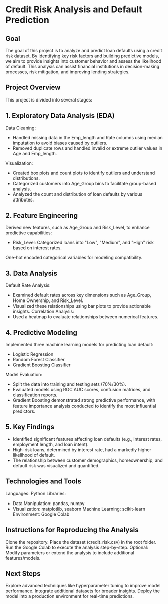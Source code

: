 # Credit Risk Analysis and Default Prediction
## Goal
The goal of this project is to analyze and predict loan defaults using a credit risk dataset. By identifying key risk factors and building predictive models, we aim to provide insights into customer behavior and assess the likelihood of default. This analysis can assist financial institutions in decision-making processes, risk mitigation, and improving lending strategies.

## Project Overview
This project is divided into several stages:

## 1. Exploratory Data Analysis (EDA)
Data Cleaning:
- Handled missing data in the Emp_length and Rate columns using median imputation to avoid biases caused by outliers.
- Removed duplicate rows and handled invalid or extreme outlier values in Age and Emp_length.
  
Visualization:
- Created box plots and count plots to identify outliers and understand distributions.
- Categorized customers into Age_Group bins to facilitate group-based analysis.
- Analyzed the count and distribution of loan defaults by various attributes.

## 2. Feature Engineering
Derived new features, such as Age_Group and Risk_Level, to enhance predictive capabilities:
- Risk_Level: Categorized loans into "Low", "Medium", and "High" risk based on interest rates.
  
One-hot encoded categorical variables for modeling compatibility.

## 3. Data Analysis
Default Rate Analysis:
- Examined default rates across key dimensions such as Age_Group, Home Ownership, and Risk_Level.
- Visualized these relationships using bar plots to provide actionable insights.
Correlation Analysis:
- Used a heatmap to evaluate relationships between numerical features.
  
## 4. Predictive Modeling
Implemented three machine learning models for predicting loan default:
- Logistic Regression
- Random Forest Classifier
- Gradient Boosting Classifier

Model Evaluation:
- Split the data into training and testing sets (70%/30%).
- Evaluated models using ROC AUC scores, confusion matrices, and classification reports.
- Gradient Boosting demonstrated strong predictive performance, with feature importance analysis conducted to identify the most influential predictors.
  
## 5. Key Findings
- Identified significant features affecting loan defaults (e.g., interest rates, employment length, and loan intent).
- High-risk loans, determined by interest rate, had a markedly higher likelihood of default.
- The relationship between customer demographics, homeownership, and default risk was visualized and quantified.

## Technologies and Tools
Languages: Python
Libraries:
- Data Manipulation: pandas, numpy
- Visualization: matplotlib, seaborn
Machine Learning: scikit-learn
Environment: Google Colab
## Instructions for Reproducing the Analysis
Clone the repository.
Place the dataset (credit_risk.csv) in the root folder.
Run the Google Colab to execute the analysis step-by-step.
Optional: Modify parameters or extend the analysis to include additional features/models.

## Next Steps
Explore advanced techniques like hyperparameter tuning to improve model performance.
Integrate additional datasets for broader insights.
Deploy the model into a production environment for real-time predictions.
